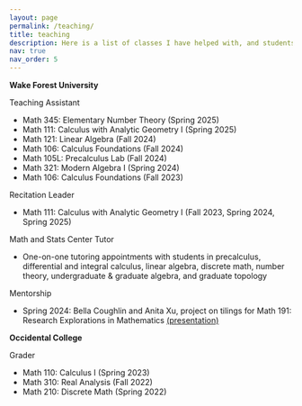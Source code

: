 ```yaml
---
layout: page
permalink: /teaching/
title: teaching
description: Here is a list of classes I have helped with, and students I have mentored, at Wake Forest University and Occidental College.
nav: true
nav_order: 5
---
```


**Wake Forest University** 

Teaching Assistant
- Math 345: Elementary Number Theory (Spring 2025) 
- Math 111: Calculus with Analytic Geometry I (Spring 2025) 
- Math 121: Linear Algebra (Fall 2024) 
- Math 106: Calculus Foundations (Fall 2024) 
- Math 105L: Precalculus Lab (Fall 2024) 
- Math 321: Modern Algebra I (Spring 2024) 
- Math 106: Calculus Foundations (Fall 2023) 

Recitation Leader
- Math 111: Calculus with Analytic Geometry I (Fall 2023, Spring 2024, Spring 2025) 

Math and Stats Center Tutor
- One-on-one tutoring appointments with students in precalculus, differential and integral calculus, linear algebra, discrete math, number theory, undergraduate & graduate algebra, and graduate topology

Mentorship 
- Spring 2024: Bella Coughlin and Anita Xu, project on tilings for Math 191: Research Explorations in Mathematics [(presentation)](https://drive.google.com/file/d/1Uh9K0e7c6lg2cTRAZGbZ7w5OmFJjMvp2/view?usp=sharing)

**Occidental College**

Grader
- Math 110: Calculus I (Spring 2023) 
- Math 310: Real Analysis (Fall 2022) 
- Math 210: Discrete Math (Spring 2022) 

